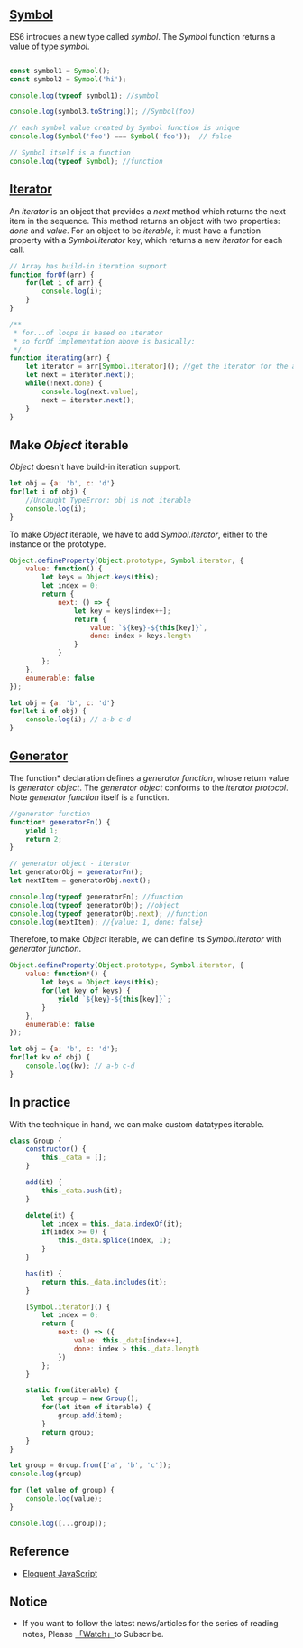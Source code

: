 ## [Symbol](https://developer.mozilla.org/en-US/docs/Web/JavaScript/Reference/Global_Objects/Symbol)

ES6 introcues a new type called *symbol*. The *Symbol* function returns a value of type *symbol*.

```javascript

const symbol1 = Symbol();
const symbol2 = Symbol('hi');

console.log(typeof symbol1); //symbol

console.log(symbol3.toString()); //Symbol(foo)

// each symbol value created by Symbol function is unique
console.log(Symbol('foo') === Symbol('foo'));  // false

// Symbol itself is a function
console.log(typeof Symbol); //function
```

## [Iterator](https://developer.mozilla.org/en-US/docs/Web/JavaScript/Reference/Iteration_protocols)

An *iterator* is an object that provides a *next* method which returns the next item in the sequence. This method returns an object with two properties: *done* and *value*. For an object to be *iterable*, it must have a function property with a *Symbol.iterator* key, which returns a new *iterator* for each call.

```javascript
// Array has build-in iteration support
function forOf(arr) {
    for(let i of arr) {
        console.log(i);
    }
}

/**
 * for...of loops is based on iterator
 * so forOf implementation above is basically:
 */
function iterating(arr) {
    let iterator = arr[Symbol.iterator](); //get the iterator for the array
    let next = iterator.next();
    while(!next.done) {
        console.log(next.value);
        next = iterator.next();
    }
}
```

## Make *Object* iterable

*Object* doesn't have build-in iteration support. 

```javascript
let obj = {a: 'b', c: 'd'}
for(let i of obj) {
    //Uncaught TypeError: obj is not iterable
    console.log(i);
}
```

To make *Object* iterable, we have to add *Symbol.iterator*, either to the instance or the prototype.

```javascript
Object.defineProperty(Object.prototype, Symbol.iterator, {
    value: function() {
        let keys = Object.keys(this);
        let index = 0;
        return {
            next: () => {
                let key = keys[index++];
                return {
                    value: `${key}-${this[key]}`,
                    done: index > keys.length
                }
            }
        };
    },
    enumerable: false
});

let obj = {a: 'b', c: 'd'}
for(let i of obj) {
    console.log(i); // a-b c-d
}
```

## [Generator](https://developer.mozilla.org/en-US/docs/Web/JavaScript/Reference/Global_Objects/Generator)

The function* declaration defines a *generator function*, whose return value is *generator object*. The *generator object* conforms to the *iterator protocol*. Note *generator function* itself is a function.

```javascript
//generator function
function* generatorFn() {
    yield 1;
    return 2;
}

// generator object - iterator
let generatorObj = generatorFn();
let nextItem = generatorObj.next(); 

console.log(typeof generatorFn); //function
console.log(typeof generatorObj); //object
console.log(typeof generatorObj.next); //function
console.log(nextItem); //{value: 1, done: false}
```

Therefore, to make *Object* iterable, we can define its *Symbol.iterator* with *generator function*.

```javascript
Object.defineProperty(Object.prototype, Symbol.iterator, {
    value: function*() {
        let keys = Object.keys(this);
        for(let key of keys) {
            yield `${key}-${this[key]}`;
        }
    },
    enumerable: false
});

let obj = {a: 'b', c: 'd'};
for(let kv of obj) {
    console.log(kv); // a-b c-d
}
```

## In practice

With the technique in hand, we can make custom datatypes iterable.

```javascript
class Group {
    constructor() {
        this._data = [];
    }

    add(it) {
        this._data.push(it);
    }

    delete(it) {
        let index = this._data.indexOf(it);
        if(index >= 0) {
            this._data.splice(index, 1);
        }
    }

    has(it) {
        return this._data.includes(it);
    }

    [Symbol.iterator]() {
        let index = 0;
        return {
            next: () => ({
                value: this._data[index++],
                done: index > this._data.length
            })
        };
    }

    static from(iterable) {
        let group = new Group();
        for(let item of iterable) {
            group.add(item);
        }
        return group;
    }
}

let group = Group.from(['a', 'b', 'c']);
console.log(group)

for (let value of group) {
    console.log(value);
}

console.log([...group]);
```

## Reference 

* [Eloquent JavaScript](https://www.amazon.com/Eloquent-JavaScript-2nd-Ed-Introduction/dp/1593275846)

## Notice

* If you want to follow the latest news/articles for the series of reading notes, Please [「Watch」](https://github.com/n0ruSh/the-art-of-reading)to Subscribe.